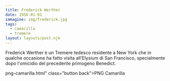 ```yaml
---
title: Frederick Werther
date: 1956-01-01
immagine: img/frederick.jpg
tags:
  - camarilla
  - tremere
layout: layouts/post.njk
---
```


Frederick Werther è un Tremere tedesco residente a New York che in qualche occasione ha fatto visita all'Elysium di San Francisco, specialmente dopo l'omicidio del precedente primogeno Benedict.

png-camarilla.html" class="button back">PNG Camarilla</a>